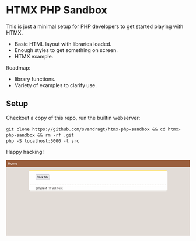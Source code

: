 # HTMX PHP Sandbox

This is just a minimal setup for PHP developers to get started playing with HTMX.

* Basic HTML layout with libraries loaded.
* Enough styles to get something on screen.
* HTMX example.

Roadmap:
* library functions.
* Variety of examples to clarify use.

## Setup

Checkout a copy of this repo, run the builtin webserver:

```shell
git clone https://github.com/svandragt/htmx-php-sandbox && cd htmx-php-sandbox && rm -rf .git
php -S localhost:5000 -t src
```

Happy hacking!


![a screenshot](.assets/screenshot.png)

